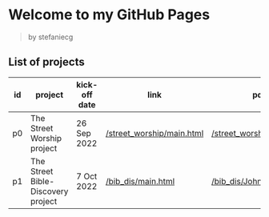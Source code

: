 # Welcome to my GitHub Pages

> by stefaniecg

## List of projects

| id  | project                            | kick-off date | link                                                   | pdf                                                  |
| --- | ---------------------------------- | ------------- | ------------------------------------------------------ | ---------------------------------------------------- |
| p0  | The Street Worship project         | 26 Sep 2022   | [/street_worship/main.html](/street_worship/main.html) | [/street_worship/main.pdf](/street_worship/main.pdf) |
| p1  | The Street Bible-Discovery project | 7 Oct 2022    | [/bib_dis/main.html](/bib_dis/main.html)               | [/bib_dis/John_Gospel.pdf](/bib_dis/John_Gospel.pdf) | 
